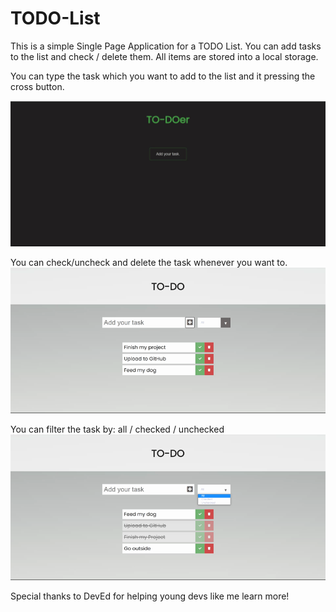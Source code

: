 # TODO-List
This is a simple Single Page Application for a TODO List. You can add tasks to the list and check / delete them. All items are stored into a local storage.

You can type the task which you want to add to the list and it pressing the cross button.

<img src="gifs/todo2.1.gif">


You can check/uncheck and delete the task whenever you want to.
<img src="gifs/check-delete.gif">

You can filter the task by: all / checked / unchecked
<img src="gifs/filter.gif">


Special thanks to DevEd for helping young devs like me learn more!
